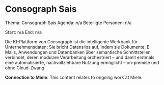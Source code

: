 # Consograph Sais
Thema: Consograph Sais
Agenda: n/a
Beteiligte Personen: n/a

Start: n/a
End: n/a

Die KI-Plattform von Consograph ist die intelligente Werkbank für Unternehmensdaten: Sie bricht Datensilos auf, indem sie Dokumente, E-Mails, Anwendungen und Datenbanken über semantische Schnittstellen verbindet, deren modulare Verarbeitung orchestriert – und damit erstmals eine automatisierte, nachvollziehbare Nutzung ermöglicht – on-premise und ohne Cloud-Zwang.

**Connection to Miele:** This content relates to ongoing work at Miele.
